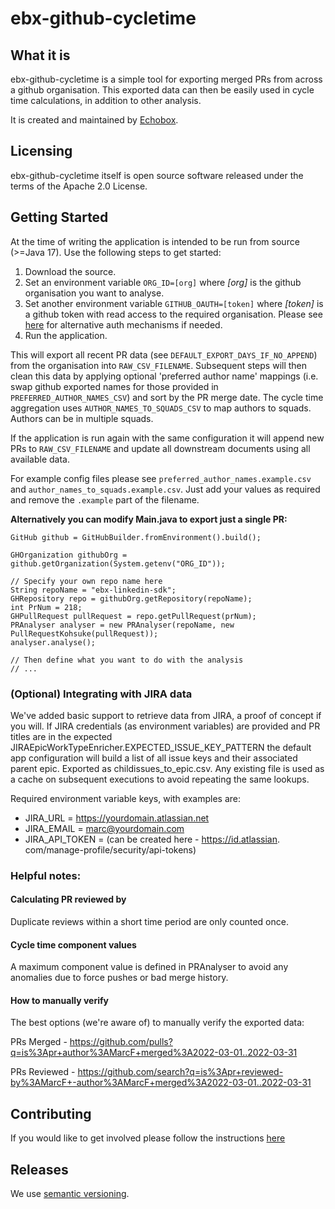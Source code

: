 # ebx-github-cycletime

## What it is

ebx-github-cycletime is a simple tool for exporting merged PRs from across a github organisation. 
This exported data can then be easily used in cycle time calculations, in addition to other 
analysis.

It is created and maintained by [Echobox](http://echobox.com).

## Licensing

ebx-github-cycletime itself is open source software released under the terms of the Apache 2.0 License.

## Getting Started

At the time of writing the application is intended to be run from source (>=Java 17). Use the 
following steps to get started:

1. Download the source.
2. Set an environment variable `ORG_ID=[org]` where _[org]_ is the github organisation you want 
   to analyse.   
3. Set another environment variable `GITHUB_OAUTH=[token]` where _[token]_ is a github token with 
   read access to the required organisation. Please see [here](https://github-api.kohsuke.org/index.html) 
   for alternative auth mechanisms if needed.
4. Run the application.

This will export all recent PR data (see `DEFAULT_EXPORT_DAYS_IF_NO_APPEND`) from the organisation 
into `RAW_CSV_FILENAME`. Subsequent steps will then clean this data by applying optional 
'preferred author name' mappings (i.e. swap github exported names for those provided in 
`PREFERRED_AUTHOR_NAMES_CSV`) and sort by the PR merge date. The cycle time aggregation uses 
`AUTHOR_NAMES_TO_SQUADS_CSV` to map authors to squads. Authors can be in multiple squads.

If the application is run again with the same configuration it will append new PRs to 
`RAW_CSV_FILENAME` and update all downstream documents using all available data.

For example config files please see `preferred_author_names.example.csv` and 
`author_names_to_squads.example.csv`. Just add your values as required and remove the 
`.example` part of the filename.

**Alternatively you can modify Main.java to export just a single PR:**

```
GitHub github = GitHubBuilder.fromEnvironment().build();

GHOrganization githubOrg = github.getOrganization(System.getenv("ORG_ID"));

// Specify your own repo name here
String repoName = "ebx-linkedin-sdk";
GHRepository repo = githubOrg.getRepository(repoName);
int PrNum = 218;
GHPullRequest pullRequest = repo.getPullRequest(prNum);
PRAnalyser analyser = new PRAnalyser(repoName, new PullRequestKohsuke(pullRequest));
analyser.analyse();

// Then define what you want to do with the analysis
// ...
```

### (Optional) Integrating with JIRA data

We've added basic support to retrieve data from JIRA, a proof of concept 
if you will. If JIRA credentials (as environment variables) are provided and PR titles are in the 
expected JIRAEpicWorkTypeEnricher.EXPECTED_ISSUE_KEY_PATTERN the default app configuration will 
build a list of all issue keys and their associated parent epic. Exported as childissues_to_epic.csv. 
Any existing file is used as a cache on subsequent executions to avoid repeating the same lookups.

Required environment variable keys, with examples are:

* JIRA_URL = https://yourdomain.atlassian.net
* JIRA_EMAIL = marc@yourdomain.com
* JIRA_API_TOKEN = (can be created here - https://id.atlassian.
  com/manage-profile/security/api-tokens)

### Helpful notes:

#### Calculating PR reviewed by

Duplicate reviews within a short time period are only counted once.

#### Cycle time component values

A maximum component value is defined in PRAnalyser to avoid any anomalies due to force pushes or 
bad merge history.

#### How to manually verify

The best options (we're aware of) to  manually verify the exported data:

PRs Merged - https://github.com/pulls?q=is%3Apr+author%3AMarcF+merged%3A2022-03-01..2022-03-31

PRs Reviewed - https://github.com/search?q=is%3Apr+reviewed-by%3AMarcF+-author%3AMarcF+merged%3A2022-03-01..2022-03-31

## Contributing

If you would like to get involved please follow the instructions
[here](https://github.com/ebx/ebx-github-cycletime/tree/master/CONTRIBUTING.md)

## Releases

We use [semantic versioning](https://semver.org/).